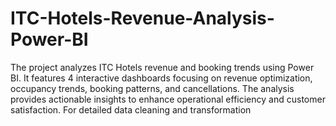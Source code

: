 # ITC-Hotels-Revenue-Analysis-Power-BI
The project analyzes ITC Hotels revenue and booking trends using Power BI. It features 4 interactive dashboards focusing on revenue optimization, occupancy trends, booking patterns, and cancellations. The analysis provides actionable insights to enhance operational efficiency and customer satisfaction. For detailed data cleaning and transformation
